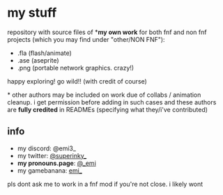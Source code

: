 # my stuff
repository with source files of ***my own work** for both fnf and non fnf projects (which you may find under "other/NON FNF"):
- .fla (flash/animate)
- .ase (aseprite)
- .png (portable network graphics. crazy!)

happy exploring! go wild!! (with credit of course)

\* other authors may be included on work due of collabs / animation cleanup. i get permission before adding in such cases and these authors are **fully credited** in READMEs (specifying what they/i've contributed)

## info
- my discord: @emi3_
- my twitter: [@superinky_](https://twitter.com/superinky_)
- **my pronouns.page**: [@_emi](https://en.pronouns.page/@_emi)
- my gamebanana: [emi_](https://gamebanana.com/members/1709917)

pls dont ask me to work in a fnf mod if you're not close. i likely wont
